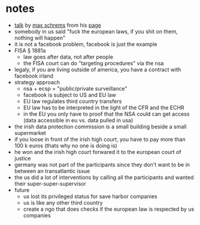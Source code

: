 # notes

* [talk](https://events.ccc.de/congress/2015/Fahrplan/events/7513.html) by [max schrems](https://events.ccc.de/congress/2015/Fahrplan/speakers/6348.html) from his [page](http://www.europe-v-facebook.org/EN/en.html)
* somebody in us said "fuck the european laws, if you shit on them, nothing will happen"
* it is not a facebook problem, facebook is just the example
* FISA § 1881a
    * law goes after data, not after people
    * the FISA court can do "targeting procedures" via the nsa
* legaly, if you are living outside of america, you have a contract with facebook irland
* strategy approach
    * nsa + ecsp = "public/private surveillance"
    * facebook is subject to US and EU law
    * EU law regulates third country transfers
    * EU law has to be interpreted in the light of the CFR and the ECHR
    * in the EU you only have to proof that the NSA could can get access (data accessible in eu vs. data pulled in usa)
* the irish data protection commission is a small building beside a small supermarket
* if you loose in front of the irish high court, you have to pay more than 100 k euros (thats why no one is doing is)
* he won and the irish high court forwared it to the european court of justice
* germany was not part of the participants since they don't want to be in between an transatlantic issue
* the us did a lot of interventions by calling all the participants and wanted their super-super-supervisor
* future
    * us lost its privileged status for save harbor companies
    * us is like any other third country
    * create a ngo that does checks if the european law is respected by us companies
